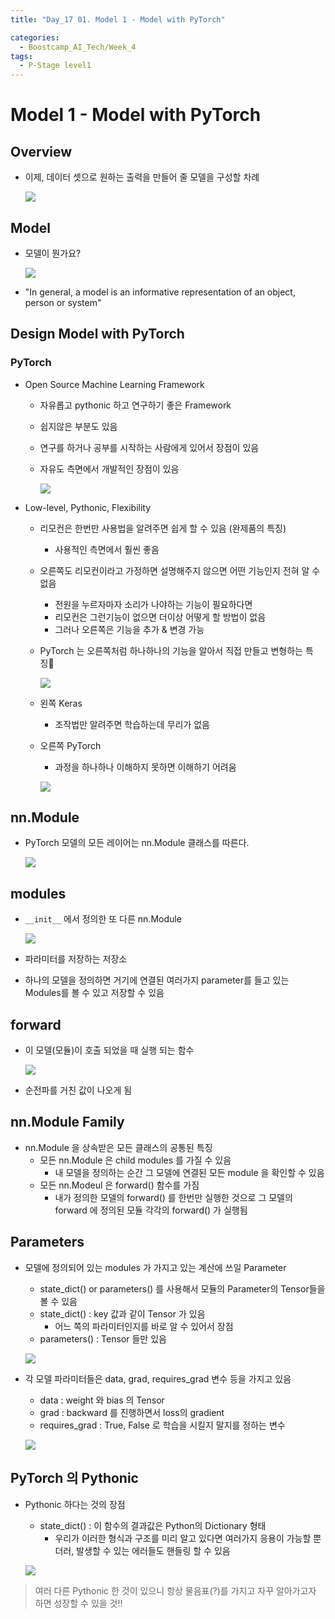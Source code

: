 ```yaml
---
title: "Day_17 01. Model 1 - Model with PyTorch"

categories:
  - Boostcamp_AI_Tech/Week_4
tags:
  - P-Stage level1
---
```


# Model 1 - Model with PyTorch

## Overview

- 이제, 데이터 셋으로 원하는 출력을 만들어 줄 모델을 구성할 차례

    ![]({{site.url}}/assets/images/boostcamp/2021-08-25-10-09-47.png)

## Model

- 모델이 뭔가요?

    ![]({{site.url}}/assets/images/boostcamp/2021-08-25-10-10-30.png)

- "In general, a model is an informative representation of an object, person or system"

## Design Model with PyTorch

### PyTorch

- Open Source Machine Learning Framework
  - 자유롭고 pythonic 하고 연구하기 좋은 Framework
  - 쉽지않은 부분도 있음
  - 연구를 하거나 공부를 시작하는 사람에게 있어서 장점이 있음
  - 자유도 측면에서 개발적인 장점이 있음

    ![]({{site.url}}/assets/images/boostcamp/2021-08-25-10-13-56.png)

  

- Low-level, Pythonic, Flexibility

    - 리모컨은 한번만 사용법을 알려주면 쉽게 할 수 있음 (완제품의 특징)
      - 사용적인 측면에서 훨씬 좋음
    - 오른쪽도 리모컨이라고 가정하면 설명해주지 않으면 어떤 기능인지 전혀 알 수 없음
      - 전원을 누르자마자 소리가 나야하는 기능이 필요하다면
      - 리모컨은 그런기능이 없으면 더이상 어떻게 할 방법이 없음
      - 그러나 오른쪽은 기능을 추가 & 변경 가능

    - PyTorch 는 오른쪽처럼 하나하나의 기능을 알아서 직접 만들고 변형하는 특징

        ![]({{site.url}}/assets/images/boostcamp/2021-08-25-10-16-03.png)

    - 왼쪽 Keras
      - 조작법만 알려주면 학습하는데 무리가 없음
    - 오른쪽 PyTorch
      - 과정을 하나하나 이해하지 못하면 이해하기 어려움
    
      ![]({{site.url}}/assets/images/boostcamp/2021-08-25-10-21-11.png)

## nn.Module

- PyTorch 모델의 모든 레이어는 nn.Module 클래스를 따른다.

    ![]({{site.url}}/assets/images/boostcamp/2021-08-25-10-24-30.png)

## modules

- `__init__` 에서 정의한 또 다른 nn.Module

    ![]({{site.url}}/assets/images/boostcamp/2021-08-25-10-27-48.png)

- 파라미터를 저장하는 저장소
- 하나의 모델을 정의하면 거기에 연결된 여러가지 parameter를 들고 있는 Modules를 볼 수 있고 저장할 수 있음

## forward

- 이 모델(모듈)이 호출 되었을 때 실행 되는 함수

    ![]({{site.url}}/assets/images/boostcamp/2021-08-25-10-30-35.png)

- 순전파를 거친 값이 나오게 됨

## nn.Module Family

- nn.Module 을 상속받은 모든 클래스의 공통된 특징
  - 모든 nn.Module 은 child modules 를 가질 수 있음
    - 내 모델을 정의하는 순간 그 모델에 연결된 모든 module 을 확인할 수 있음
  - 모든 nn.Modeul 은 forward() 함수를 가짐
    - 내가 정의한 모델의 forward() 를 한번만 실행한 것으로 그 모델의 forward 에 정의된 모듈 각각의 forward() 가 실행됨

## Parameters

- 모델에 정의되어 있는 modules 가 가지고 있는 계산에 쓰일 Parameter
  - state_dict() or parameters() 를 사용해서 모듈의 Parameter의 Tensor들을 볼 수 있음
  - state_dict() : key 값과 같이 Tensor 가 있음
    - 어느 쪽의 파라미터인지를 바로 알 수 있어서 장점
  - parameters() : Tensor 들만 있음

  ![]({{site.url}}/assets/images/boostcamp/2021-08-25-10-39-19.png)

- 각 모델 파라미터들은 data, grad, requires_grad 변수 등을 가지고 있음
  - data : weight 와 bias 의 Tensor
  - grad : backward 를 진행하면서 loss의 gradient
  - requires_grad : True, False 로 학습을 시킬지 말지를 정하는 변수

  ![]({{site.url}}/assets/images/boostcamp/2021-08-25-10-43-55.png)

## PyTorch 의 Pythonic

- Pythonic 하다는 것의 장점
  - state_dict() : 이 함수의 결과값은 Python의 Dictionary 형태
    - 우리가 이러한 형식과 구조를 미리 알고 있다면 여러가지 응용이 가능할 뿐더러, 발생할 수 있는 에러들도 핸들링 할 수 있음

  ![]({{site.url}}/assets/images/boostcamp/2021-08-25-10-49-28.png)

> 여러 다른 Pythonic 한 것이 있으니 항상 물음표(?)를 가지고 자꾸 알아가고자 하면 성장할 수 있을 것!!